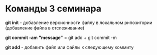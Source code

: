 # Команды 3 семинара

**git init** - добавление версионности файлу в локальном рипозитории (добавление файла в отслеживание)

**git commit -am "message"** = git add + git commit -m

**git add** - добавить файл или файлы к следующему коммиту
 

